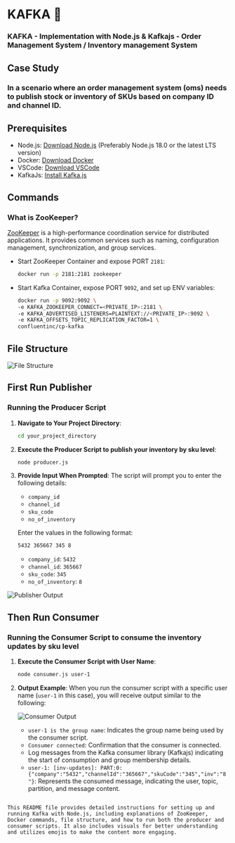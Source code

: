 # KAFKA 🚀
### KAFKA - Implementation with Node.js & Kafkajs - Order Management System / Inventory management System

## Case Study
### In a scenario where an order management system (oms) needs to publish stock or inventory of SKUs based on company ID and channel ID.

## Prerequisites

- Node.js: [Download Node.js](https://nodejs.org/en) (Preferably Node.js 18.0 or the latest LTS version)
- Docker: [Download Docker](https://www.docker.com)
- VSCode: [Download VSCode](https://code.visualstudio.com)
- KafkaJs: [Install Kafka.js](https://kafka.js.org/)

## Commands

### What is ZooKeeper?

[ZooKeeper](https://zookeeper.apache.org/doc/current/index.html) is a high-performance coordination service for distributed applications. It provides common services such as naming, configuration management, synchronization, and group services.

- Start ZooKeeper Container and expose PORT `2181`:
  ```bash
  docker run -p 2181:2181 zookeeper
  ```

- Start Kafka Container, expose PORT `9092`, and set up ENV variables:
  ```bash
  docker run -p 9092:9092 \
  -e KAFKA_ZOOKEEPER_CONNECT=<PRIVATE_IP>:2181 \
  -e KAFKA_ADVERTISED_LISTENERS=PLAINTEXT://<PRIVATE_IP>:9092 \
  -e KAFKA_OFFSETS_TOPIC_REPLICATION_FACTOR=1 \
  confluentinc/cp-kafka
  ```

## File Structure

![File Structure](https://github.com/TravelXML/KAFKA/assets/8361967/a07c9f9e-69b9-42d6-a2e6-787364608247)

## First Run Publisher

### Running the Producer Script

1. **Navigate to Your Project Directory**:
   ```sh
   cd your_project_directory
   ```

2. **Execute the Producer Script to publish your inventory by sku level**:
   ```sh
   node producer.js
   ```

3. **Provide Input When Prompted**:
   The script will prompt you to enter the following details:
   - `company_id`
   - `channel_id`
   - `sku_code`
   - `no_of_inventory`

   Enter the values in the following format:
   ```sh
   5432 365667 345 8
   ```

   - `company_id`: `5432`
   - `channel_id`: `365667`
   - `sku_code`: `345`
   - `no_of_inventory`: `8`

![Publisher Output](https://github.com/TravelXML/KAFKA/assets/8361967/49018263-0863-4c64-9fb0-fd88b111f3bb)

## Then Run Consumer

### Running the Consumer Script to consume the inventory updates by sku level

1. **Execute the Consumer Script with User Name**:
   ```sh
   node consumer.js user-1
   ```

2. **Output Example**:
   When you run the consumer script with a specific user name (`user-1` in this case), you will receive output similar to the following:

   ![Consumer Output](https://github.com/TravelXML/KAFKA/assets/8361967/cb738745-8263-4208-b6a5-bc54794bb973)

   - `user-1 is the group name`: Indicates the group name being used by the consumer script.
   - `Consumer connected`: Confirmation that the consumer is connected.
   - Log messages from the Kafka consumer library (Kafkajs) indicating the start of consumption and group membership details.
   - `user-1: [inv-updates]: PART:0: {"company":"5432","channelId":"365667","skuCode":"345","inv":"8"}`: Represents the consumed message, indicating the user, topic, partition, and message content.

```

This README file provides detailed instructions for setting up and running Kafka with Node.js, including explanations of ZooKeeper, Docker commands, file structure, and how to run both the producer and consumer scripts. It also includes visuals for better understanding and utilizes emojis to make the content more engaging.
